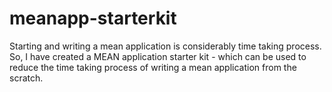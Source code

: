 # meanapp-starterkit
Starting and writing a mean application is considerably time taking process. So, I have created a MEAN application starter kit - which can be used to reduce the time taking process of writing a mean application from the scratch. 
